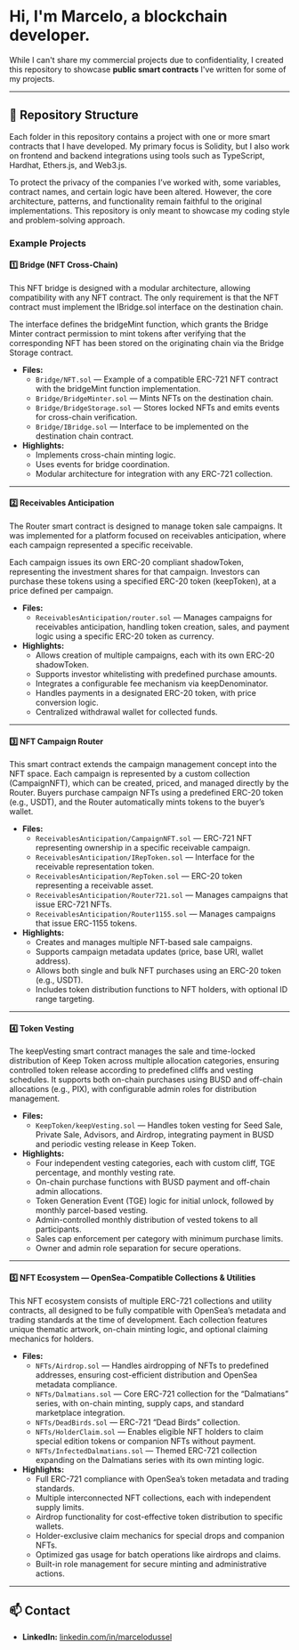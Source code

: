 # Hi, I'm **Marcelo**, a blockchain developer.  


While I can't share my commercial projects due to confidentiality, I created this repository to showcase **public smart contracts** I've written for some of my projects.

---

## 📂 Repository Structure

Each folder in this repository contains a project with one or more smart contracts that I have developed.
My primary focus is Solidity, but I also work on frontend and backend integrations using tools such as TypeScript, Hardhat, Ethers.js, and Web3.js.

To protect the privacy of the companies I’ve worked with, some variables, contract names, and certain logic have been altered. However, the core architecture, patterns, and functionality remain faithful to the original implementations.
This repository is only meant to showcase my coding style and problem-solving approach.

### Example Projects
#### 1️⃣ Bridge (NFT Cross-Chain)
 This NFT bridge is designed with a modular architecture, allowing compatibility with any NFT contract. The only requirement is that the NFT contract must implement the IBridge.sol interface on the destination chain.
 
 The interface defines the bridgeMint function, which grants the Bridge Minter contract permission to mint tokens after verifying that the corresponding NFT has been stored on the originating chain via the Bridge Storage contract.
- **Files:**  
  - `Bridge/NFT.sol` — Example of a compatible ERC-721 NFT contract with the bridgeMint function implementation.
  - `Bridge/BridgeMinter.sol` — Mints NFTs on the destination chain.
  - `Bridge/BridgeStorage.sol` — Stores locked NFTs and emits events for cross-chain verification.
  - `Bridge/IBridge.sol` — Interface to be implemented on the destination chain contract.
- **Highlights:**  
  - Implements cross-chain minting logic.  
  - Uses events for bridge coordination.  
  - Modular architecture for integration with any ERC-721 collection.
---
#### 2️⃣ Receivables Anticipation
The Router smart contract is designed to manage token sale campaigns. It was implemented for a platform focused on receivables anticipation, where each campaign represented a specific receivable.

Each campaign issues its own ERC-20 compliant shadowToken, representing the investment shares for that campaign. Investors can purchase these tokens using a specified ERC-20 token (keepToken), at a price defined per campaign.

- **Files:**  
  - `ReceivablesAnticipation/router.sol` — Manages campaigns for receivables anticipation, handling token creation, sales, and payment logic using a specific ERC-20 token as currency.
- **Highlights:**  
  - Allows creation of multiple campaigns, each with its own ERC-20 shadowToken.
  - Supports investor whitelisting with predefined purchase amounts.
  - Integrates a configurable fee mechanism via keepDenominator.
  - Handles payments in a designated ERC-20 token, with price conversion logic.
  - Centralized withdrawal wallet for collected funds.
---
#### 3️⃣ NFT Campaign Router
This smart contract extends the campaign management concept into the NFT space.
Each campaign is represented by a custom collection (CampaignNFT), which can be created, priced, and managed directly by the Router.
Buyers purchase campaign NFTs using a predefined ERC-20 token (e.g., USDT), and the Router automatically mints tokens to the buyer’s wallet.

- **Files:**  
  - `ReceivablesAnticipation/CampaignNFT.sol` — ERC-721 NFT representing ownership in a specific receivable campaign.
  - `ReceivablesAnticipation/IRepToken.sol` — Interface for the receivable representation token.
  - `ReceivablesAnticipation/RepToken.sol` — ERC-20 token representing a receivable asset.
  - `ReceivablesAnticipation/Router721.sol` — Manages campaigns that issue ERC-721 NFTs.
  - `ReceivablesAnticipation/Router1155.sol` — Manages campaigns that issue ERC-1155 tokens.
- **Highlights:**  
  - Creates and manages multiple NFT-based sale campaigns.
  - Supports campaign metadata updates (price, base URI, wallet address).
  - Allows both single and bulk NFT purchases using an ERC-20 token (e.g., USDT).
  - Includes token distribution functions to NFT holders, with optional ID range targeting.
---
#### 4️⃣ Token Vesting
The keepVesting smart contract manages the sale and time-locked distribution of Keep Token across multiple allocation categories, ensuring controlled token release according to predefined cliffs and vesting schedules.
It supports both on-chain purchases using BUSD and off-chain allocations (e.g., PIX), with configurable admin roles for distribution management.

- **Files:**  
  - `KeepToken/keepVesting.sol` — Handles token vesting for Seed Sale, Private Sale, Advisors, and Airdrop, integrating payment in BUSD and periodic vesting release in Keep Token.
- **Highlights:**  
  - Four independent vesting categories, each with custom cliff, TGE percentage, and monthly vesting rate.
  - On-chain purchase functions with BUSD payment and off-chain admin allocations.
  - Token Generation Event (TGE) logic for initial unlock, followed by monthly parcel-based vesting.
  - Admin-controlled monthly distribution of vested tokens to all participants.
  - Sales cap enforcement per category with minimum purchase limits.
  - Owner and admin role separation for secure operations.
---
#### 5️⃣ NFT Ecosystem — OpenSea-Compatible Collections & Utilities
This NFT ecosystem consists of multiple ERC-721 collections and utility contracts, all designed to be fully compatible with OpenSea’s metadata and trading standards at the time of development. Each collection features unique thematic artwork, on-chain minting logic, and optional claiming mechanics for holders.

- **Files:**  
  - `NFTs/Airdrop.sol` — Handles airdropping of NFTs to predefined addresses, ensuring cost-efficient distribution and OpenSea metadata compliance.
  - `NFTs/Dalmatians.sol` — Core ERC-721 collection for the “Dalmatians” series, with on-chain minting, supply caps, and standard marketplace integration.
  - `NFTs/DeadBirds.sol` — ERC-721 “Dead Birds” collection.
  - `NFTs/HolderClaim.sol` — Enables eligible NFT holders to claim special edition tokens or companion NFTs without payment.
  - `NFTs/InfectedDalmatians.sol` — Themed ERC-721 collection expanding on the Dalmatians series with its own minting logic.
- **Highlights:**  
  - Full ERC-721 compliance with OpenSea’s token metadata and trading standards.
  - Multiple interconnected NFT collections, each with independent supply limits.
  - Airdrop functionality for cost-effective token distribution to specific wallets.
  - Holder-exclusive claim mechanics for special drops and companion NFTs.
  - Optimized gas usage for batch operations like airdrops and claims.
  - Built-in role management for secure minting and administrative actions.
---
## 📫 Contact
- **LinkedIn:** [linkedin.com/in/marcelodussel](https://linkedin.com/in/marcelodussel)
